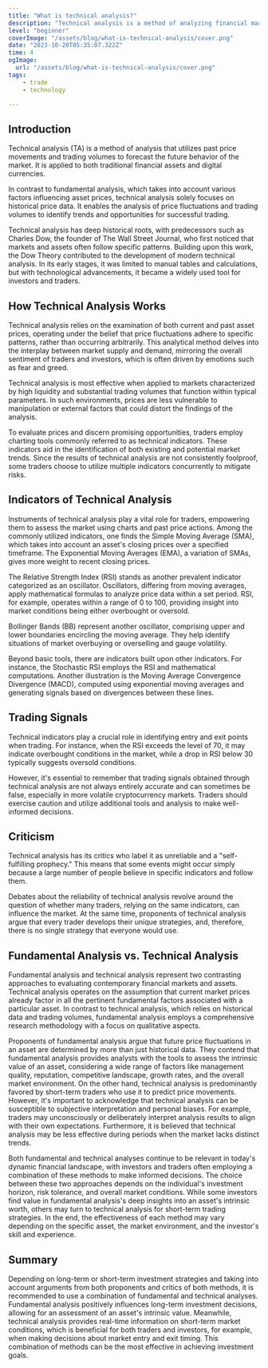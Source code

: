 ```yaml
---
title: "What is technical analysis?"
description: "Technical analysis is a method of analyzing financial markets in which researchers analyze historical price data and trading volumes to predict future market movements. It is based on the idea that market prices reflect all available information and follow certain patterns and trends."
level: "beginner"
coverImage: "/assets/blog/what-is-technical-analysis/cover.png"
date: "2023-10-20T05:35:07.322Z"
time: 4
ogImage:
  url: "/assets/blog/what-is-technical-analysis/cover.png"
tags:
    - trade
    - technology

---
```



## Introduction
Technical analysis (TA) is a method of analysis that utilizes past price movements and trading volumes to forecast the future behavior of the market. It is applied to both traditional financial assets and digital currencies.

In contrast to fundamental analysis, which takes into account various factors influencing asset prices, technical analysis solely focuses on historical price data. It enables the analysis of price fluctuations and trading volumes to identify trends and opportunities for successful trading.

Technical analysis has deep historical roots, with predecessors such as Charles Dow, the founder of The Wall Street Journal, who first noticed that markets and assets often follow specific patterns. Building upon this work, the Dow Theory contributed to the development of modern technical analysis. In its early stages, it was limited to manual tables and calculations, but with technological advancements, it became a widely used tool for investors and traders.

## How Technical Analysis Works
Technical analysis relies on the examination of both current and past asset prices, operating under the belief that price fluctuations adhere to specific patterns, rather than occurring arbitrarily. This analytical method delves into the interplay between market supply and demand, mirroring the overall sentiment of traders and investors, which is often driven by emotions such as fear and greed.

Technical analysis is most effective when applied to markets characterized by high liquidity and substantial trading volumes that function within typical parameters. In such environments, prices are less vulnerable to manipulation or external factors that could distort the findings of the analysis.

To evaluate prices and discern promising opportunities, traders employ charting tools commonly referred to as technical indicators. These indicators aid in the identification of both existing and potential market trends. Since the results of technical analysis are not consistently foolproof, some traders choose to utilize multiple indicators concurrently to mitigate risks.

<!-- banner_place -->

## Indicators of Technical Analysis
Instruments of technical analysis play a vital role for traders, empowering them to assess the market using charts and past price actions. Among the commonly utilized indicators, one finds the Simple Moving Average (SMA), which takes into account an asset's closing prices over a specified timeframe. The Exponential Moving Averages (EMA), a variation of SMAs, gives more weight to recent closing prices.

The Relative Strength Index (RSI) stands as another prevalent indicator categorized as an oscillator. Oscillators, differing from moving averages, apply mathematical formulas to analyze price data within a set period. RSI, for example, operates within a range of 0 to 100, providing insight into market conditions being either overbought or oversold.

Bollinger Bands (BB) represent another oscillator, comprising upper and lower boundaries encircling the moving average. They help identify situations of market overbuying or overselling and gauge volatility.

Beyond basic tools, there are indicators built upon other indicators. For instance, the Stochastic RSI employs the RSI and mathematical computations. Another illustration is the Moving Average Convergence Divergence (MACD), computed using exponential moving averages and generating signals based on divergences between these lines.

## Trading Signals
Technical indicators play a crucial role in identifying entry and exit points when trading. For instance, when the RSI exceeds the level of 70, it may indicate overbought conditions in the market, while a drop in RSI below 30 typically suggests oversold conditions.

However, it's essential to remember that trading signals obtained through technical analysis are not always entirely accurate and can sometimes be false, especially in more volatile cryptocurrency markets. Traders should exercise caution and utilize additional tools and analysis to make well-informed decisions.

## Criticism
Technical analysis has its critics who label it as unreliable and a "self-fulfilling prophecy." This means that some events might occur simply because a large number of people believe in specific indicators and follow them.

Debates about the reliability of technical analysis revolve around the question of whether many traders, relying on the same indicators, can influence the market. At the same time, proponents of technical analysis argue that every trader develops their unique strategies, and, therefore, there is no single strategy that everyone would use.

## Fundamental Analysis vs. Technical Analysis
Fundamental analysis and technical analysis represent two contrasting approaches to evaluating contemporary financial markets and assets. Technical analysis operates on the assumption that current market prices already factor in all the pertinent fundamental factors associated with a particular asset. In contrast to technical analysis, which relies on historical data and trading volumes, fundamental analysis employs a comprehensive research methodology with a focus on qualitative aspects.

Proponents of fundamental analysis argue that future price fluctuations in an asset are determined by more than just historical data. They contend that fundamental analysis provides analysts with the tools to assess the intrinsic value of an asset, considering a wide range of factors like management quality, reputation, competitive landscape, growth rates, and the overall market environment. On the other hand, technical analysis is predominantly favored by short-term traders who use it to predict price movements. However, it's important to acknowledge that technical analysis can be susceptible to subjective interpretation and personal biases. For example, traders may unconsciously or deliberately interpret analysis results to align with their own expectations. Furthermore, it is believed that technical analysis may be less effective during periods when the market lacks distinct trends.

Both fundamental and technical analyses continue to be relevant in today's dynamic financial landscape, with investors and traders often employing a combination of these methods to make informed decisions. The choice between these two approaches depends on the individual's investment horizon, risk tolerance, and overall market conditions. While some investors find value in fundamental analysis's deep insights into an asset's intrinsic worth, others may turn to technical analysis for short-term trading strategies. In the end, the effectiveness of each method may vary depending on the specific asset, the market environment, and the investor's skill and experience.

## Summary
Depending on long-term or short-term investment strategies and taking into account arguments from both proponents and critics of both methods, it is recommended to use a combination of fundamental and technical analyses. Fundamental analysis positively influences long-term investment decisions, allowing for an assessment of an asset's intrinsic value. Meanwhile, technical analysis provides real-time information on short-term market conditions, which is beneficial for both traders and investors, for example, when making decisions about market entry and exit timing. This combination of methods can be the most effective in achieving investment goals.


